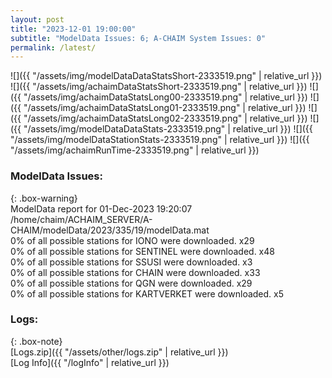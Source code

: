 ```yaml
---
layout: post
title: "2023-12-01 19:00:00"
subtitle: "ModelData Issues: 6; A-CHAIM System Issues: 0"
permalink: /latest/
---
```


![]({{ "/assets/img/modelDataDataStatsShort-2333519.png" | relative_url }})
![]({{ "/assets/img/achaimDataStatsShort-2333519.png" | relative_url }})
![]({{ "/assets/img/achaimDataStatsLong00-2333519.png" | relative_url }})
![]({{ "/assets/img/achaimDataStatsLong01-2333519.png" | relative_url }})
![]({{ "/assets/img/achaimDataStatsLong02-2333519.png" | relative_url }})
![]({{ "/assets/img/modelDataDataStats-2333519.png" | relative_url }})
![]({{ "/assets/img/modelDataStationStats-2333519.png" | relative_url }})
![]({{ "/assets/img/achaimRunTime-2333519.png" | relative_url }})


### ModelData Issues:  
  
{: .box-warning}  
 ModelData report for 01-Dec-2023 19:20:07   
 /home/chaim/ACHAIM_SERVER/A-CHAIM/modelData/2023/335/19/modelData.mat   
 0% of all possible stations for IONO were downloaded. x29   
 0% of all possible stations for SENTINEL were downloaded. x48   
 0% of all possible stations for SSUSI were downloaded. x3   
 0% of all possible stations for CHAIN were downloaded. x33   
 0% of all possible stations for QGN were downloaded. x29   
 0% of all possible stations for KARTVERKET were downloaded. x5   
  


### Logs:  
  
{: .box-note}  
[Logs.zip]({{ "/assets/other/logs.zip" | relative_url }})  
[Log Info]({{ "/logInfo" | relative_url }})  

